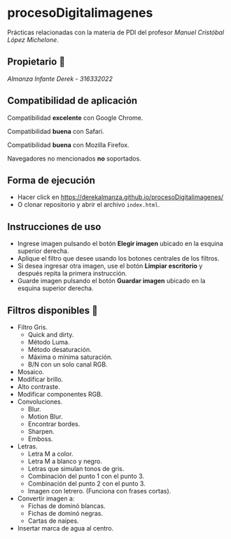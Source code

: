 # procesoDigitalimagenes
Prácticas relacionadas con la materia de PDI del profesor *Manuel Cristóbal López Michelone*.

## Propietario 👤
*Almanza Infante Derek* - *316332022*

## Compatibilidad de aplicación
Compatibilidad **excelente** con Google Chrome.

Compatibilidad **buena** con Safari.

Compatibilidad **buena** con Mozilla Firefox.

Navegadores no mencionados **no** soportados.

## Forma de ejecución
* Hacer click en https://derekalmanza.github.io/procesoDigitalimagenes/
* O clonar repositorio y abrir el archivo `index.html`.

## Instrucciones de uso
* Ingrese imagen pulsando el botón **Elegir imagen** ubicado en la esquina superior derecha.
* Aplique el filtro que desee usando los botones centrales de los filtros.
* Si desea ingresar otra imagen, use el botón **Limpiar escritorio** y después repita la primera instrucción.
* Guarde imagen pulsando el botón **Guardar imagen** ubicado en la esquina superior derecha.

## Filtros disponibles 🌅
* Filtro Gris.
    * Quick and dirty.
    * Método Luma.
    * Método desaturación.
    * Máxima o mínima saturación.
    * B/N con un solo canal RGB.
* Mosaico.
* Modificar brillo.
* Alto contraste.
* Modificar componentes RGB.
* Convoluciones.
    * Blur.
    * Motion Blur.
    * Encontrar bordes.
    * Sharpen.
    * Emboss. 
* Letras.
    * Letra M a color.
    * Letra M a blanco y negro.
    * Letras que simulan tonos de gris.
    * Combinación del punto 1 con el punto 3.
    * Combinación del punto 2 con el punto 3.
    * Imagen con letrero. (Funciona con frases cortas).
* Convertir imagen a:
    * Fichas de dominó blancas.
    * Fichas de dominó negras.
    * Cartas de naipes.
* Insertar marca de agua al centro.

